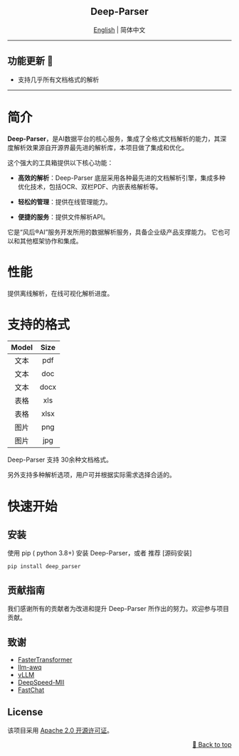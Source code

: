 <div id="top"></div>
<div align="center">
  <h2>Deep-Parser</h2>

[English](README.md) | 简体中文

</div>

______________________________________________________________________

## 功能更新 🎉
 - 支持几乎所有文档格式的解析

______________________________________________________________________

# 简介

**Deep-Parser**，是AI数据平台的核心服务，集成了全格式文档解析的能力，其深度解析效果源自开源界最先进的解析库，本项目做了集成和优化。

这个强大的工具箱提供以下核心功能：

- **高效的解析**：Deep-Parser 底层采用各种最先进的文档解析引擎，集成多种优化技术，包括OCR、双栏PDF、内嵌表格解析等。

- **轻松的管理**：提供在线管理能力。

- **便捷的服务**：提供文件解析API。

它是“风后®AI”服务开发所用的数据解析服务，具备企业级产品支撑能力。
它也可以和其他框架协作和集成。

# 性能

提供离线解析，在线可视化解析进度。

# 支持的格式

| Model | Size |
|:-----:|:----:|
|  文本   | pdf  |
|  文本   | doc  |
|  文本   | docx |
|  表格   | xls  |
|  表格   | xlsx |
|  图片   | png  |
|  图片   | jpg  |

Deep-Parser 支持 30余种文档格式。

另外支持多种解析选项，用户可并根据实际需求选择合适的。

# 快速开始

## 安装

使用 pip ( python 3.8+) 安装 Deep-Parser，或者 推荐 [源码安装]

```shell
pip install deep_parser
```

## 贡献指南

我们感谢所有的贡献者为改进和提升 Deep-Parser 所作出的努力。欢迎参与项目贡献。

## 致谢

- [FasterTransformer](https://github.com/NVIDIA/FasterTransformer)
- [llm-awq](https://github.com/mit-han-lab/llm-awq)
- [vLLM](https://github.com/vllm-project/vllm)
- [DeepSpeed-MII](https://github.com/microsoft/DeepSpeed-MII)
- [FastChat](https://github.com/lm-sys/FastChat)

## License

该项目采用 [Apache 2.0 开源许可证](LICENSE)。

<p align="right"><a href="#top">🔼 Back to top</a></p>